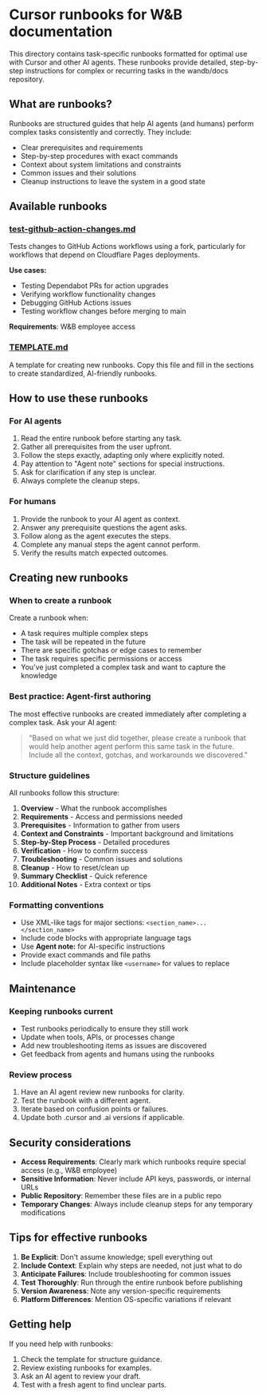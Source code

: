 # Cursor runbooks for W&B documentation

This directory contains task-specific runbooks formatted for optimal use with Cursor and other AI agents. These runbooks provide detailed, step-by-step instructions for complex or recurring tasks in the wandb/docs repository.

## What are runbooks?

Runbooks are structured guides that help AI agents (and humans) perform complex tasks consistently and correctly. They include:

- Clear prerequisites and requirements
- Step-by-step procedures with exact commands
- Context about system limitations and constraints
- Common issues and their solutions
- Cleanup instructions to leave the system in a good state

## Available runbooks

### [test-github-action-changes.md](./test-github-action-changes.md)
Tests changes to GitHub Actions workflows using a fork, particularly for workflows that depend on Cloudflare Pages deployments.

**Use cases:**
- Testing Dependabot PRs for action upgrades
- Verifying workflow functionality changes  
- Debugging GitHub Actions issues
- Testing workflow changes before merging to main

**Requirements**: W&B employee access

### [TEMPLATE.md](./TEMPLATE.md)
A template for creating new runbooks. Copy this file and fill in the sections to create standardized, AI-friendly runbooks.

## How to use these runbooks

### For AI agents
1. Read the entire runbook before starting any task.
2. Gather all prerequisites from the user upfront.
3. Follow the steps exactly, adapting only where explicitly noted.
4. Pay attention to "Agent note" sections for special instructions.
5. Ask for clarification if any step is unclear.
6. Always complete the cleanup steps.

### For humans
1. Provide the runbook to your AI agent as context.
2. Answer any prerequisite questions the agent asks.
3. Follow along as the agent executes the steps.
4. Complete any manual steps the agent cannot perform.
5. Verify the results match expected outcomes.

## Creating new runbooks

### When to create a runbook
Create a runbook when:
- A task requires multiple complex steps
- The task will be repeated in the future
- There are specific gotchas or edge cases to remember
- The task requires specific permissions or access
- You've just completed a complex task and want to capture the knowledge

### Best practice: Agent-first authoring
The most effective runbooks are created immediately after completing a complex task. Ask your AI agent:

> "Based on what we just did together, please create a runbook that would help another agent perform this same task in the future. Include all the context, gotchas, and workarounds we discovered."

### Structure guidelines

All runbooks follow this structure:
1. **Overview** - What the runbook accomplishes
2. **Requirements** - Access and permissions needed
3. **Prerequisites** - Information to gather from users
4. **Context and Constraints** - Important background and limitations
5. **Step-by-Step Process** - Detailed procedures
6. **Verification** - How to confirm success
7. **Troubleshooting** - Common issues and solutions
8. **Cleanup** - How to reset/clean up
9. **Summary Checklist** - Quick reference
10. **Additional Notes** - Extra context or tips

### Formatting conventions

- Use XML-like tags for major sections: `<section_name>...</section_name>`
- Include code blocks with appropriate language tags
- Use **Agent note:** for AI-specific instructions
- Provide exact commands and file paths
- Include placeholder syntax like `<username>` for values to replace

## Maintenance

### Keeping runbooks current
- Test runbooks periodically to ensure they still work
- Update when tools, APIs, or processes change
- Add new troubleshooting items as issues are discovered
- Get feedback from agents and humans using the runbooks

### Review process
1. Have an AI agent review new runbooks for clarity.
2. Test the runbook with a different agent.
3. Iterate based on confusion points or failures.
4. Update both .cursor and .ai versions if applicable.

## Security considerations

- **Access Requirements**: Clearly mark which runbooks require special access (e.g., W&B employee)
- **Sensitive Information**: Never include API keys, passwords, or internal URLs
- **Public Repository**: Remember these files are in a public repo
- **Temporary Changes**: Always include cleanup steps for any temporary modifications

## Tips for effective runbooks

1. **Be Explicit**: Don't assume knowledge; spell everything out
2. **Include Context**: Explain why steps are needed, not just what to do
3. **Anticipate Failures**: Include troubleshooting for common issues
4. **Test Thoroughly**: Run through the entire runbook before publishing
5. **Version Awareness**: Note any version-specific requirements
6. **Platform Differences**: Mention OS-specific variations if relevant

## Getting help

If you need help with runbooks:
1. Check the template for structure guidance.
2. Review existing runbooks for examples.
3. Ask an AI agent to review your draft.
4. Test with a fresh agent to find unclear parts.
